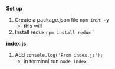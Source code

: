 

**Set up**
1. Create a package.json file `npm init -y`
    - this will 
2. Install redux `npm install redux`
`

**index.js**
1. Add `console.log('From index.js');`
    - in terminal run `node index`
